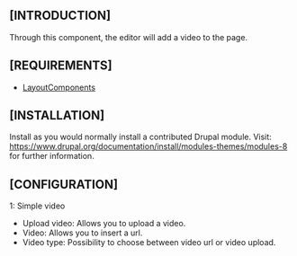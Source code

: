 [INTRODUCTION]
---------------------
Through this component, the editor will add a video to the page.

[REQUIREMENTS]
---------------------
- [LayoutComponents](https://www.drupal.org/project/layoutcomponents)

[INSTALLATION]
---------------------
Install as you would normally install a contributed Drupal module. Visit:
https://www.drupal.org/documentation/install/modules-themes/modules-8
for further information.

[CONFIGURATION]
---------------------
1:	Simple video
  - Upload video: Allows you to upload a video.
  - Video: Allows you to insert a url.
  - Video type: Possibility to choose between video url or video upload.

